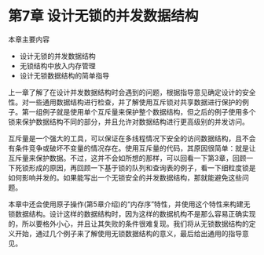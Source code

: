 # 第7章 设计无锁的并发数据结构

本章主要内容

- 设计无锁的并发数据结构
- 无锁结构中放入内存管理
- 设计无锁数据结构的简单指导

上一章了解了在设计并发数据结构时会遇到的问题，根据指导意见确定设计的安全性。对一些通用数据结构进行检查，并了解使用互斥锁对共享数据进行保护的例子。第一组例子就是使用单个互斥量来保护整个数据结构，但之后的例子使用多个锁来保护数据结构不同的部分，并且允许对数据结构进行更高级别的并发访问。

互斥量是一个强大的工具，可以保证在多线程情况下安全的访问数据结构，且不会有条件竞争或破坏不变量的情况存在。使用互斥量的代码，其原因很简单：就是让互斥量来保护数据。不过，这并不会如所想的那样，可以回看一下第3章，回顾一下死锁形成的原因，再回顾一下基于锁的队列和查询表的例子，看一下细粒度锁是如何影响并发的。如果能写出一个无锁安全的并发数据结构，那就能避免这些问题。

本章中还会使用原子操作(第5章介绍)的“内存序”特性，并使用这个特性来构建无锁数据结构。设计这样的数据结构时，因为这样的数据机构不是那么容易正确实现的，所以要格外小心，并且让其失败的条件很难复现。我们将从无锁数据结构的定义开始，通过几个例子来了解使用无锁数据结构的意义，最后给出通用的指导意见。